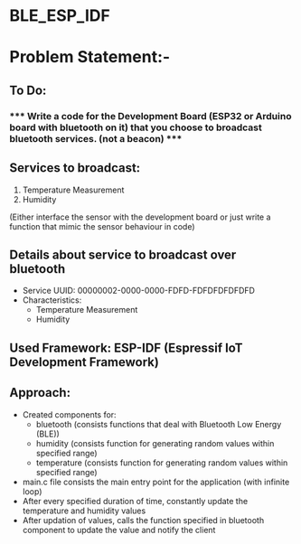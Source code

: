# BLE_ESP_IDF

# Problem Statement:-

## To Do: 
### *** Write a code for the Development Board (ESP32 or Arduino board with bluetooth on it) that you choose to broadcast bluetooth services. (not a beacon) ***

## Services to broadcast:
1. Temperature Measurement
2. Humidity

(Either interface the sensor with the development board or just write a function that mimic the sensor behaviour in code)

## Details about service to broadcast over bluetooth
  - Service UUID: 00000002-0000-0000-FDFD-FDFDFDFDFDFD
  - Characteristics:
     - Temperature Measurement
     - Humidity

## Used Framework: ESP-IDF (Espressif IoT Development Framework)

## Approach:
  - Created components for:
    - bluetooth (consists functions that deal with Bluetooth Low Energy (BLE))
    - humidity (consists function for generating random values within specified range)
    - temperature (consists function for generating random values within specified range)
  - main.c file consists the main entry point for the application (with infinite loop)
  - After every specified duration of time, constantly update the temperature and humidity values
  - After updation of values, calls the function specified in bluetooth component to update the value and notify the client  
